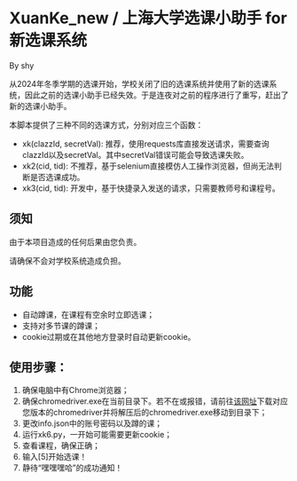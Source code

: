 # XuanKe_new / 上海大学选课小助手 for 新选课系统
By shy

从2024年冬季学期的选课开始，学校关闭了旧的选课系统并使用了新的选课系统，因此之前的选课小助手已经失效。于是连夜对之前的程序进行了重写，赶出了新的选课小助手。

本脚本提供了三种不同的选课方式，分别对应三个函数：
- xk(clazzId, secretVal): 推荐，使用requests库直接发送请求，需要查询clazzId以及secretVal。其中secretVal错误可能会导致选课失败。
- xk2(cid, tid): 不推荐，基于selenium直接模仿人工操作浏览器，但尚无法判断是否选课成功。
- xk3(cid, tid): 开发中，基于快捷录入发送的请求，只需要教师号和课程号。


## 须知
由于本项目造成的任何后果由您负责。

请确保不会对学校系统造成负担。

## 功能
- 自动蹲课，在课程有空余时立即选课；
- 支持对多节课的蹲课；
- cookie过期或在其他地方登录时自动更新cookie。

## 使用步骤：
1. 确保电脑中有Chrome浏览器；
2. 确保chromedriver.exe在当前目录下。若不在或报错，请前往[该网址](https://googlechromelabs.github.io/chrome-for-testing/#stable)下载对应您版本的chromedriver并将解压后的chromedriver.exe移动到目录下；
3. 更改info.json中的账号密码以及蹲的课；
4. 运行xk6.py，一开始可能需要更新cookie；
5. 查看课程，确保正确；
6. 输入[5]开始选课！
7. 静待“嘿嘿嘿哈”的成功通知！
